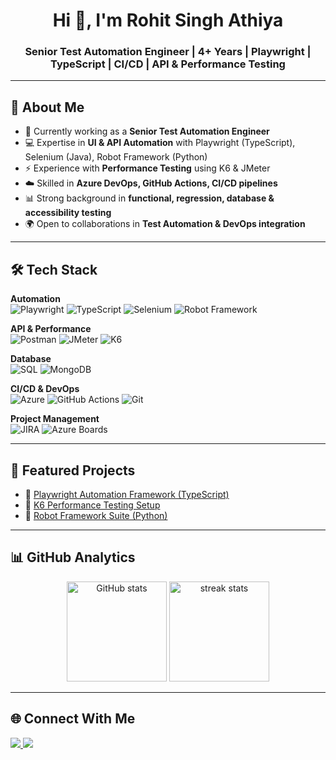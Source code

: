 <!-- Profile Header -->
<h1 align="center">Hi 👋, I'm Rohit Singh Athiya</h1>
<h3 align="center">Senior Test Automation Engineer | 4+ Years | Playwright | TypeScript | CI/CD | API & Performance Testing</h3>

---

## 🚀 About Me  
- 🔭 Currently working as a **Senior Test Automation Engineer**  
- 💻 Expertise in **UI & API Automation** with Playwright (TypeScript), Selenium (Java), Robot Framework (Python)  
- ⚡ Experience with **Performance Testing** using K6 & JMeter  
- ☁️ Skilled in **Azure DevOps, GitHub Actions, CI/CD pipelines**  
- 📊 Strong background in **functional, regression, database & accessibility testing**  
- 🌍 Open to collaborations in **Test Automation & DevOps integration**  

---

## 🛠 Tech Stack  

**Automation**  
![Playwright](https://img.shields.io/badge/-Playwright-2EAD33?logo=playwright&logoColor=white)
![TypeScript](https://img.shields.io/badge/-TypeScript-3178C6?logo=typescript&logoColor=white)
![Selenium](https://img.shields.io/badge/-Selenium-43B02A?logo=selenium&logoColor=white)
![Robot Framework](https://img.shields.io/badge/-Robot_Framework-000000?logo=robotframework&logoColor=white)

**API & Performance**  
![Postman](https://img.shields.io/badge/-Postman-FF6C37?logo=postman&logoColor=white)
![JMeter](https://img.shields.io/badge/-JMeter-D22128?logo=apachejmeter&logoColor=white)
![K6](https://img.shields.io/badge/-K6-7D64FF?logo=k6&logoColor=white)

**Database**  
![SQL](https://img.shields.io/badge/-SQL-336791?logo=postgresql&logoColor=white)
![MongoDB](https://img.shields.io/badge/-MongoDB-4EA94B?logo=mongodb&logoColor=white)

**CI/CD & DevOps**  
![Azure](https://img.shields.io/badge/-Azure-0078D4?logo=microsoftazure&logoColor=white)
![GitHub Actions](https://img.shields.io/badge/-GitHub_Actions-2088FF?logo=githubactions&logoColor=white)
![Git](https://img.shields.io/badge/-Git-F05032?logo=git&logoColor=white)

**Project Management**  
![JIRA](https://img.shields.io/badge/-Jira-0052CC?logo=jira&logoColor=white)
![Azure Boards](https://img.shields.io/badge/-Azure_Boards-0078D4?logo=azuredevops&logoColor=white)

---

## 📂 Featured Projects  
- 🔗 [Playwright Automation Framework (TypeScript)](https://github.com/rohit-singh-athiya/Playwright-Framework)  
- 🔗 [K6 Performance Testing Setup](https://github.com/rohit-singh-athiya/K6-Framework)  
- 🔗 [Robot Framework Suite (Python)](https://github.com/rohit-singh-athiya/Robot-Framework)  

---

## 📊 GitHub Analytics  
<p align="center">
  <img src="https://github-readme-stats.vercel.app/api?username=rohit-singh-athiya&show_icons=true&theme=radical" alt="GitHub stats" height="160"/>
  <img src="https://github-readme-streak-stats.herokuapp.com/?user=rohit-singh-athiya&theme=radical" alt="streak stats" height="160"/>
</p>

---

## 🌐 Connect With Me  
<p align="left">
  <a href="https://linkedin.com/in/rohit-singh-athiya" target="_blank">
    <img src="https://img.shields.io/badge/-LinkedIn-0A66C2?logo=linkedin&logoColor=white" />
  </a>
  <a href="https://rohit-singh-athiya.github.io/Portfolio/" target="_blank">
    <img src="https://img.shields.io/badge/-Portfolio-000000?logo=github&logoColor=white" />
  </a>
</p>
